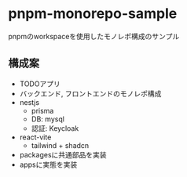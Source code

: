 # pnpm-monorepo-sample
pnpmのworkspaceを使用したモノレポ構成のサンプル

## 構成案
- TODOアプリ
- バックエンド, フロントエンドのモノレポ構成
- nestjs
    - prisma
    - DB: mysql
    - 認証: Keycloak
- react-vite
    - tailwind + shadcn
- packagesに共通部品を実装
- appsに実態を実装 
